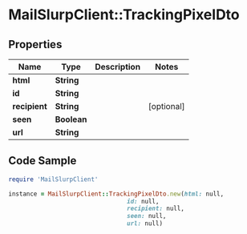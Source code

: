 # MailSlurpClient::TrackingPixelDto

## Properties

Name | Type | Description | Notes
------------ | ------------- | ------------- | -------------
**html** | **String** |  | 
**id** | **String** |  | 
**recipient** | **String** |  | [optional] 
**seen** | **Boolean** |  | 
**url** | **String** |  | 

## Code Sample

```ruby
require 'MailSlurpClient'

instance = MailSlurpClient::TrackingPixelDto.new(html: null,
                                 id: null,
                                 recipient: null,
                                 seen: null,
                                 url: null)
```


